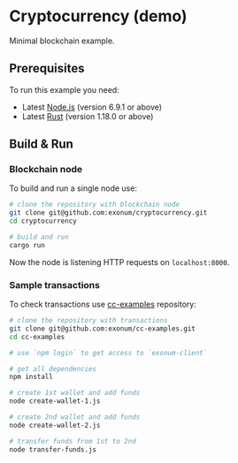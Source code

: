 # Cryptocurrency (demo)

Minimal blockchain example.

## Prerequisites

To run this example you need:

* Latest [Node.js](https://nodejs.org/en/) (version 6.9.1 or above)
* Latest [Rust](https://www.rust-lang.org/en-US/) (version 1.18.0 or above)

## Build & Run

### Blockchain node

To build and run a single node use:

```sh
# clone the repository with blockchain node
git clone git@github.com:exonum/cryptocurrency.git
cd cryptocurrency

# build and run
cargo run
```

Now the node is listening HTTP requests on `localhost:8000`.

### Sample transactions

To check transactions use [cc-examples](https://github.com/exonum/cc-examples/) repository:

```sh
# clone the repository with transactions
git clone git@github.com:exonum/cc-examples.git
cd cc-examples

# use `npm login` to get access to `exonum-client`

# get all dependencies
npm install

# create 1st wallet and add funds
node create-wallet-1.js

# create 2nd wallet and add funds
node create-wallet-2.js

# transfer funds from 1st to 2nd
node transfer-funds.js
```

